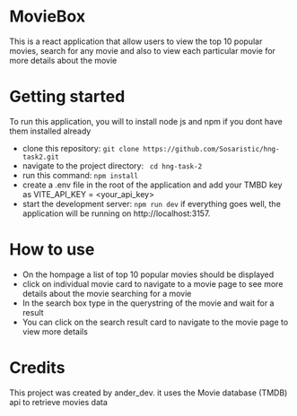 # MovieBox

This is a react application that allow users to view the top 10 popular movies, search for any movie and also to view each particular movie for more details about the movie

# Getting started

To run this application, you will to install node js and npm if you dont have them installed already

- clone this repository: ```git clone https://github.com/Sosaristic/hng-task2.git```
- navigate to the project directory: ``` cd hng-task-2```
- run this command: ```npm install```
- create a .env file in the root of the application and add your TMBD key as VITE_API_KEY = <your_api_key>
- start the development server: ```npm run dev```
  if everything goes well, the application will be running on http://localhost:3157.

# How to use

- On the hompage a list of top 10 popular movies should be displayed
- click on individual movie card to navigate to a movie page to see more details about the movie
  searching for a movie
- In the search box type in the querystring of the movie and wait for a result
- You can click on the search result card to navigate to the movie page to view more details



# Credits

This project was created by ander_dev. it uses the Movie database (TMDB) api to retrieve movies data
